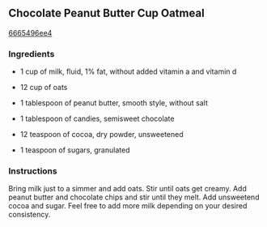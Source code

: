 ## Chocolate Peanut Butter Cup Oatmeal

[6665496ee4](http://www.food.com/recipe/chocolate-peanut-butter-cup-oatmeal-255993)

### Ingredients

 - 1 cup of milk, fluid, 1% fat, without added vitamin a and vitamin d

 - 12 cup of oats

 - 1 tablespoon of peanut butter, smooth style, without salt

 - 1 tablespoon of candies, semisweet chocolate

 - 12 teaspoon of cocoa, dry powder, unsweetened

 - 1 teaspoon of sugars, granulated

### Instructions

Bring milk just to a simmer and add oats. Stir until oats get creamy. Add peanut butter and chocolate chips and stir until they melt. Add unsweetend cocoa and sugar. Feel free to add more milk depending on your desired consistency.